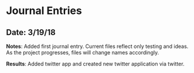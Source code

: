 # Journal Entries

## Date: 3/19/18

**Notes**: Added first journal entry. Current files reflect only testing and ideas. As the project progresses, files will change
names accordingly. 

**Results**: Added twitter app and created new twitter application via twitter.